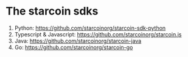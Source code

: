 # The starcoin sdks

1. Python: https://github.com/starcoinorg/starcoin-sdk-python
2. Typescript & Javascript: https://github.com/starcoinorg/starcoin.js
3. Java: https://github.com/starcoinorg/starcoin-java
4. Go: https://github.com/starcoinorg/starcoin-go
